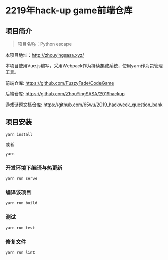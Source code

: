 # 2219年hack-up game前端仓库

## 项目简介

> 项目名称：Python escape

本项目地址：http://zhouyingsasa.xyz/

本项目使用Vue.js编写，采用Webpack作为持续集成系统，使用yarn作为包管理工具。

前端仓库: https://github.com/FuzzyFade/CodeGame

后端仓库: https://github.com/ZhouYingSASA/2019hackup

游戏谜题文档仓库: https://github.com/65wu/2019_hackweek_question_bank

## 项目安装
```
yarn install
```
或者
```
yarn
```

### 开发环境下编译与热更新
```
yarn run serve
```

### 编译该项目
```
yarn run build
```

### 测试
```
yarn run test
```

### 修复文件
```
yarn run lint
```
